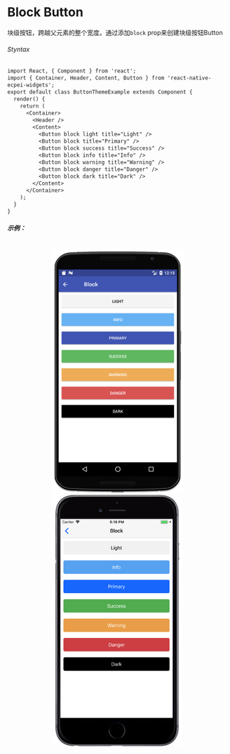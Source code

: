# Block Button
块级按钮，跨越父元素的整个宽度。通过添加`block` prop来创建块级按钮Button

###### Styntax

```
import React, { Component } from 'react';
import { Container, Header, Content, Button } from 'react-native-ecpei-widgets';
export default class ButtonThemeExample extends Component {
  render() {
    return (
      <Container>
        <Header />
        <Content>
          <Button block light title="Light" />
          <Button block title="Primary" />
          <Button block success title="Success" />
          <Button block info title="Info" />
          <Button block warning title="Warning" />
          <Button block danger title="Danger" />
          <Button block dark title="Dark" />
        </Content>
      </Container>
    );
  }
}
```

##### 示例：
<br />

<div align=center >
<img src="images/ButtonBlock-android.png" />
<img src="images/ButtonBlock-ios.png" /> 
</div>
